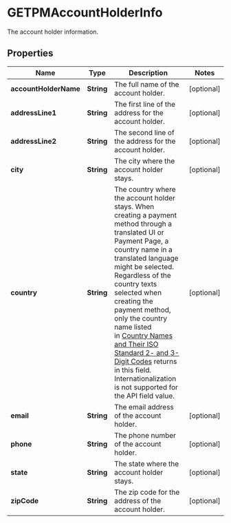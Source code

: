 

# GETPMAccountHolderInfo

The account holder information. 

## Properties

| Name | Type | Description | Notes |
|------------ | ------------- | ------------- | -------------|
|**accountHolderName** | **String** | The full name of the account holder.  |  [optional] |
|**addressLine1** | **String** | The first line of the address for the account holder.  |  [optional] |
|**addressLine2** | **String** | The second line of the address for the account holder.   |  [optional] |
|**city** | **String** | The city where the account holder stays.  |  [optional] |
|**country** | **String** | The country where the account holder stays.  When creating a payment method through a translated UI or Payment Page, a country name in a translated language might be selected. Regardless of the country texts selected when creating the payment method, only the country name listed in [Country Names and Their ISO Standard 2- and 3-Digit Codes](https://knowledgecenter.zuora.com/BB_Introducing_Z_Business/D_Country%2C_State%2C_and_Province_Codes/A_Country_Names_and_Their_ISO_Codes) returns in this field. Internationalization is not supported for the API field value.  |  [optional] |
|**email** | **String** | The email address of the account holder.  |  [optional] |
|**phone** | **String** | The phone number of the account holder.  |  [optional] |
|**state** | **String** | The state where the account holder stays.  |  [optional] |
|**zipCode** | **String** | The zip code for the address of the account holder.  |  [optional] |



